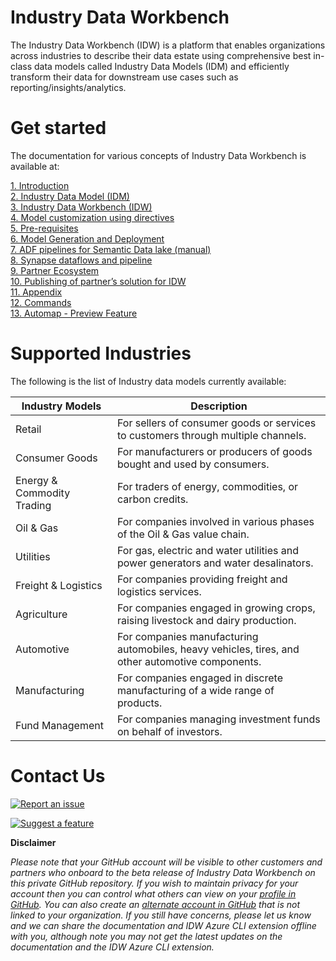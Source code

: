 
# Industry Data Workbench

The Industry Data Workbench (IDW) is a platform that enables organizations across industries to describe their data estate using comprehensive best in-class data models called Industry Data Models (IDM) and efficiently transform their data for downstream use cases such as reporting/insights/analytics.

# Get started

The documentation for various concepts of Industry Data Workbench is available at:

[1. Introduction](Articles/01_Introduction.md)  
[2. Industry Data Model (IDM)](Articles/02_Industry_Data_Model.md)  
[3. Industry Data Workbench (IDW)](Articles/03_Industry_Data_Workbench_Portal.md)  
[4. Model customization using directives](Articles/04_Model_customization_using_directives.md)  
[5. Pre-requisites](Articles/05_Pre-requisites.md)  
[6. Model Generation and Deployment](Articles/06_Model_Generation_and_Deployment.md)   
[7. ADF pipelines for Semantic Data lake (manual)](Articles/07_ADF_pipelines_for_Semantic_Data-lake.md)  
[8. Synapse dataflows and pipeline](Articles/08_Pipelines_generation_for_Analytics_datastore.md)  
[9. Partner Ecosystem](Articles/09_Partner_Ecosystem.md)   
[10. Publishing of partner’s solution for IDW](Articles/10_Publishing_of_partner_solution_for_IDW.md)   
[11. Appendix](Articles/11_Appendix.md)     
[12. Commands](Articles/12_Commands.md)  
[13. Automap - Preview Feature](Articles/13_Automap.md)

# Supported Industries

The following is the list of Industry data models currently available:

| Industry Models             | Description                                                                                     |
|-----------------------------|-------------------------------------------------------------------------------------------------|
| Retail                      | For sellers of consumer goods or services to customers through multiple channels.               |
| Consumer Goods              | For manufacturers or producers of goods bought and used by consumers.                           |
| Energy & Commodity Trading  | For traders of energy, commodities, or carbon credits.                                          |
| Oil & Gas                   | For companies involved in various phases of the Oil & Gas value chain.                          |
| Utilities                   | For gas, electric and water utilities and power generators and water desalinators.              |
| Freight & Logistics         | For companies providing freight and logistics services.                                         |
| Agriculture                 | For companies engaged in growing crops, raising livestock and dairy production.                 |
| Automotive                  | For companies manufacturing automobiles, heavy vehicles, tires, and other automotive components.|
| Manufacturing               | For companies engaged in discrete manufacturing of a wide range of products.                    |
| Fund Management             | For companies managing investment funds on behalf of investors.                                 |

# Contact Us

[![Report an issue](https://github.com/Azure/azure-idw-releasedocs/blob/main/Articles/Media/HomePage_Images/Problem.PNG)](https://github.com/Azure/azure-idw-releasedocs/issues/new?assignees=&labels=bug&template=bug_report.md&title=) 

[![Suggest a feature](https://github.com/Azure/azure-idw-releasedocs/blob/main/Articles/Media/HomePage_Images/Feature.PNG)](https://github.com/Azure/azure-idw-releasedocs/issues/new?assignees=&labels=feature&template=feature_request.md&title=)




**Disclaimer**

_Please note that your GitHub account will be visible to other customers and partners who onboard to the beta release of Industry Data Workbench on this private GitHub repository. If you wish to maintain privacy for your account then you can control what others can view on your [profile in GitHub](https://docs.github.com/en/free-pro-team@latest/github/setting-up-and-managing-your-github-profile/about-your-profile). You can also create an [alternate account in GitHub](https://docs.github.com/en/free-pro-team@latest/github/getting-started-with-github/signing-up-for-a-new-github-account) that is not linked to your organization. If you still have concerns, please let us know and we can share the documentation and IDW Azure CLI extension offline with you, although note you may not get the latest updates on the documentation and the IDW Azure CLI extension._ 


